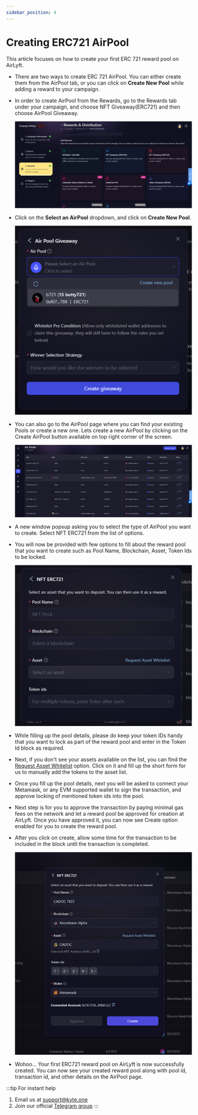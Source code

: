```yaml
---
sidebar_position: 4
---
```


# Creating ERC721 AirPool

This article focuses on how to create your first ERC 721 reward pool on AirLyft.

- There are two ways to create ERC 721 AirPool. You can either create them from the AirPool tab, or you can click on **Create New Pool** while adding a reward to your campaign.

- In order to create AirPool from the Rewards, go to the Rewards tab under your campaign, and choose NFT Giveaway(ERC721) and then choose AirPool Giveaway.

    ![AirPool from Rewards Tab](../images/rewardstab.png)

- Click on the **Select an AirPool** dropdown, and click on **Create New Pool**.

    ![Create New Pool](../images/createnewpool.png)

- You can also go to the AirPool page where you can find your existing Pools or create a new one. Lets create a new AirPool by clicking on the Create AirPool button available on top right corner of the screen.

    ![create pool](../images/airpoolcreate.png)

- A new window popsup asking you to select the type of AirPool you want to create. Select NFT ERC721 from the list of options.

- You will now be provided with few options to fill about the reward pool that you want to create such as Pool Name, Blockchain, Asset, Token Ids to be locked.

    ![Pool Details ERC721](../images/erc721pooldetail.png)

- While filling up the pool details, please do keep your token IDs handy that you want to lock as part of the reward pool and enter in the Token Id block as required. 

- Next, if you don't see your assets available on the list, you can find the [Request Asset Whitelist](https://docs.google.com/forms/d/e/1FAIpQLSdmdE3BmNwWQ1kZbKZqFzzRoBX38ltecXiSjuS5VEthwH28Yw/viewform) option. Click on it and fill up the short form for us to manually add the tokens to the asset list.

- Once you fill up the pool details, next you will be asked to connect your Metamask, or any EVM supported wallet to sign the transaction, and approve locking of mentioned token ids into the pool.

- Next step is for you to approve the transaction by paying minimal gas fees on the network and let a reward pool be approved for creation at AirLyft. Once you have approved it, you can now see Create option enabled for you to create the reward pool.

- After you click on create, allow some time for the transaction to be included in the block until the transaction is completed.

    ![Pool Created](../images/erc721poolcreated.png)

- Wohoo... Your first ERC721 reward pool on AirLyft is now successfully created. You can now see your created reward pool along with pool id, transaction id, and other details on the AirPool page.


:::tip For instant help
1. Email us at support@kyte.one
2. Join our official [Telegram group](https://t.me/kyteone)
::: 
